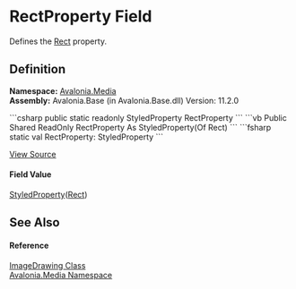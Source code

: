# RectProperty Field


Defines the <a href="P_Avalonia_Media_ImageDrawing_Rect">Rect</a> property.



## Definition
**Namespace:** <a href="N_Avalonia_Media">Avalonia.Media</a>  
**Assembly:** Avalonia.Base (in Avalonia.Base.dll) Version: 11.2.0

<Tabs groupId="api-code-preview">
<TabItem value="csharp" label="C#">
```csharp
public static readonly StyledProperty<Rect> RectProperty
```
</TabItem>
<TabItem value="vb" label="VB">
```vb
Public Shared ReadOnly RectProperty As StyledProperty(Of Rect)
```
</TabItem>
<TabItem value="fsharp" label="F#">
```fsharp
static val RectProperty: StyledProperty<Rect>
```
</TabItem>
</Tabs>



<a href="https://github.com/AvaloniaUI/Avalonia/tree/master/src/Avalonia.Base/Media/ImageDrawing.cs" title="View the source code">View Source</a>



#### Field Value
<a href="T_Avalonia_StyledProperty_1">StyledProperty</a>(<a href="T_Avalonia_Rect">Rect</a>)

## See Also


#### Reference
<a href="T_Avalonia_Media_ImageDrawing">ImageDrawing Class</a>  
<a href="N_Avalonia_Media">Avalonia.Media Namespace</a>  

